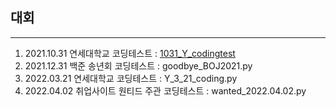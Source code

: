 ## 대회
---

1. 2021.10.31 연세대학교 코딩테스트 : <a href="Coding_Test/코딩 테스트 대회/1031_Y_codingtest.py">1031_Y_codingtest</a>
1. 2021.12.31 백준 송년회 코딩테스트 : goodbye_BOJ2021.py
1. 2022.03.21 연세대학교 코딩테스트 : Y_3_21_coding.py
1. 2022.04.02 취업사이트 원티드 주관 코딩테스트 : wanted_2022.04.02.py
